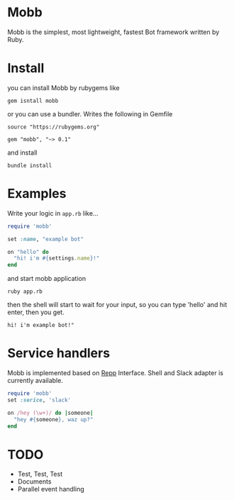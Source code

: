# Mobb

Mobb is the simplest, most lightweight, fastest Bot framework written by Ruby.

# Install

you can install Mobb by rubygems like

```
gem isntall mobb
```

or you can use a bundler. Writes the following in Gemfile

```
source "https://rubygems.org"

gem "mobb", "~> 0.1"
```

and install

```
bundle install
```

# Examples

Write your logic in `app.rb` like...

```ruby
require 'mobb'

set :name, "example bot"

on "hello" do
  "hi! i'm #{settings.name}!"
end
```

and start mobb application

```
ruby app.rb
```

then the shell will start to wait for your input, so you can type 'hello' and hit enter, then you get.

```
hi! i'm example bot!"
```

# Service handlers

Mobb is implemented based on [Repp](https://github.com/kinoppyd/repp) Interface.
Shell and Slack adapter is currently available.

```ruby
require 'mobb'
set :serice, 'slack'

on /hey (\w+)/ do |someone|
  "hey #{someone}, waz up?"
end
```

# TODO

+ Test, Test, Test
+ Documents
+ Parallel event handling
